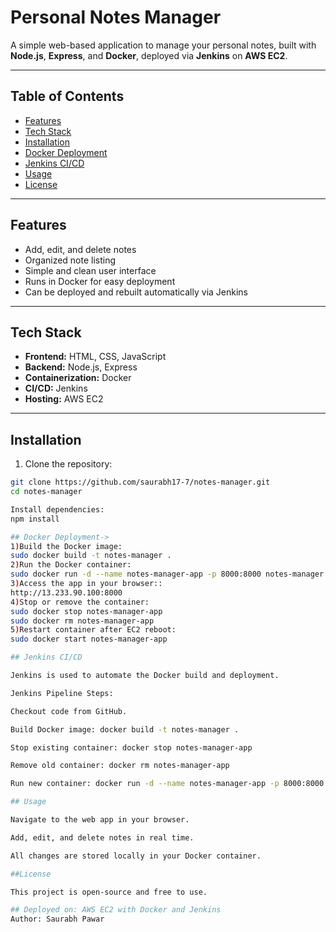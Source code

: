 # Personal Notes Manager

A simple web-based application to manage your personal notes, built with **Node.js**, **Express**, and **Docker**, deployed via **Jenkins** on **AWS EC2**.

---

## Table of Contents
- [Features](#features)
- [Tech Stack](#tech-stack)
- [Installation](#installation)
- [Docker Deployment](#docker-deployment)
- [Jenkins CI/CD](#jenkins-cicd)
- [Usage](#usage)
- [License](#license)

---

## Features
- Add, edit, and delete notes
- Organized note listing
- Simple and clean user interface
- Runs in Docker for easy deployment
- Can be deployed and rebuilt automatically via Jenkins

---

## Tech Stack
- **Frontend:** HTML, CSS, JavaScript
- **Backend:** Node.js, Express
- **Containerization:** Docker
- **CI/CD:** Jenkins
- **Hosting:** AWS EC2

---

## Installation

1. Clone the repository:

```bash
git clone https://github.com/saurabh17-7/notes-manager.git
cd notes-manager

Install dependencies:
npm install

## Docker Deployment->
1)Build the Docker image:
sudo docker build -t notes-manager .
2)Run the Docker container:
sudo docker run -d --name notes-manager-app -p 8000:8000 notes-manager
3)Access the app in your browser::
http://13.233.90.100:8000
4)Stop or remove the container:
sudo docker stop notes-manager-app
sudo docker rm notes-manager-app
5)Restart container after EC2 reboot:
sudo docker start notes-manager-app

## Jenkins CI/CD

Jenkins is used to automate the Docker build and deployment.

Jenkins Pipeline Steps:

Checkout code from GitHub.

Build Docker image: docker build -t notes-manager .

Stop existing container: docker stop notes-manager-app

Remove old container: docker rm notes-manager-app

Run new container: docker run -d --name notes-manager-app -p 8000:8000 notes-manager

## Usage

Navigate to the web app in your browser.

Add, edit, and delete notes in real time.

All changes are stored locally in your Docker container.

##License

This project is open-source and free to use.

## Deployed on: AWS EC2 with Docker and Jenkins
Author: Saurabh Pawar

